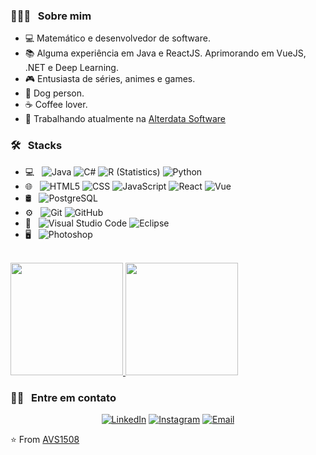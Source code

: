 <h3> 👨🏻‍💻 &nbsp; Sobre mim </h3>

- 💻 Matemático e desenvolvedor de software.
- 📚 Alguma experiência em Java e ReactJS. Aprimorando em VueJS, .NET e Deep Learning.
- 🎮 Entusiasta de séries, animes e games.
- 🐶 Dog person.
- ☕ Coffee lover.
- 🏢 Trabalhando atualmente na [Alterdata Software](https://www.alterdata.com.br)

<h3> 🛠 &nbsp; Stacks </h3>

- 💻 &nbsp;
  ![Java](https://img.shields.io/badge/-Java-333333?style=flat&logo=Java&logoColor=007396)
  ![C#](https://img.shields.io/badge/-C%23-333333?style=flat&logo=c-sharp&logoColor=00599C)
  ![R (Statistics)](https://img.shields.io/badge/-R-333333?style=flat&logo=R&logoColor=276DC3)
  ![Python](https://img.shields.io/badge/-Python-333333?style=flat&logo=python)
- 🌐 &nbsp;
  ![HTML5](https://img.shields.io/badge/-HTML5-333333?style=flat&logo=HTML5)
  ![CSS](https://img.shields.io/badge/-CSS-333333?style=flat&logo=CSS3&logoColor=1572B6)
  ![JavaScript](https://img.shields.io/badge/-JavaScript-333333?style=flat&logo=javascript)
  ![React](https://img.shields.io/badge/-React-333333?style=flat&logo=react)
  ![Vue](https://img.shields.io/badge/-Vue-333333?style=flat&logo=vue.js)
- 🛢 &nbsp;
  ![PostgreSQL](https://img.shields.io/badge/-PostgreSQL-333333?style=flat&logo=postgresql)
- ⚙️ &nbsp;
  ![Git](https://img.shields.io/badge/-Git-333333?style=flat&logo=git)
  ![GitHub](https://img.shields.io/badge/-GitHub-333333?style=flat&logo=github)
- 🔧 &nbsp;
  ![Visual Studio Code](https://img.shields.io/badge/-Visual%20Studio%20Code-333333?style=flat&logo=visual-studio-code&logoColor=007ACC)
  ![Eclipse](https://img.shields.io/badge/-Eclipse-333333?style=flat&logo=eclipse-ide&logoColor=2C2255)
- 🖥 &nbsp;
  ![Photoshop](https://img.shields.io/badge/-Photoshop-333333?style=flat&logo=adobe-photoshop)

<br/>

<a href="https://github.com/luisfpperru">
  <img height="180em" src="https://github-readme-stats.vercel.app/api?username=luisfpperru&theme=buefy&show_icons=true" />
  <img height="180em" src="https://github-readme-stats.vercel.app/api/top-langs/?username=luisfpperru&theme=buefy&layout=compact" />
</a>

<br/>

<h3> 🤝🏻 &nbsp; Entre em contato </h3>

<p align="center">
<a href="https://www.linkedin.com/in/luís-filipe-p-perrú-550899114/"><img alt="LinkedIn" src="https://img.shields.io/badge/LinkedIn-Luis%20Filipe%20P%20Perrú-blue?style=flat-square&logo=linkedin"></a>
<a href="https://www.instagram.com/luisfpperru/"><img alt="Instagram" src="https://img.shields.io/badge/Instagram-luisfpperru-blue?style=flat-square&logo=instagram"></a>
<a href="mailto:luisperru.dsn.imb@alterdata.com.br"><img alt="Email" src="https://img.shields.io/badge/Email-luisperru.dsn.imb@alterdata.com.br-blue?style=flat-square&logo=gmail"></a>
</p>

⭐️ From [AVS1508](https://github.com/kautukkundan/Awesome-Profile-README-templates/blob/master/short-and-sweet/AVS1508.md)
